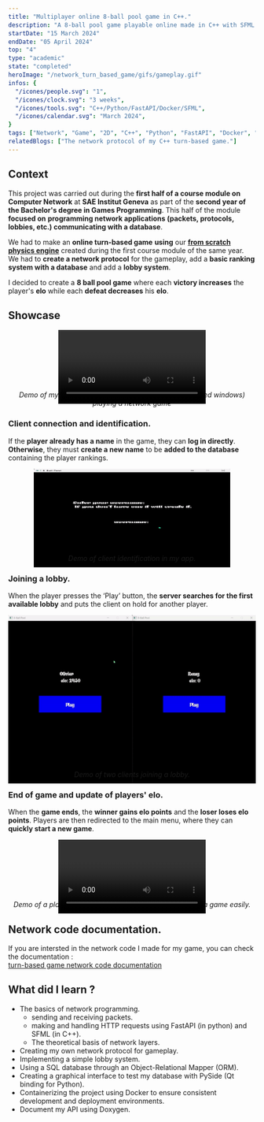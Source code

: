 ```yaml
---
title: "Multiplayer online 8-ball pool game in C++."
description: "A 8-ball pool game playable online made in C++ with SFML."
startDate: "15 March 2024"
endDate: "05 April 2024"
top: "4"
type: "academic"
state: "completed"
heroImage: "/network_turn_based_game/gifs/gameplay.gif"
infos: {
  "/icones/people.svg": "1",
  "/icones/clock.svg": "3 weeks",
  "/icones/tools.svg": "C++/Python/FastAPI/Docker/SFML",
  "/icones/calendar.svg": "March 2024",
}
tags: ["Network", "Game", "2D", "C++", "Python", "FastAPI", "Docker", "SFML", "SAE"]
relatedBlogs: ["The network protocol of my C++ turn-based game."]
---
```


## Context
This project was carried out during the **first half of a course module on Computer Network** at **SAE Institut Geneva** as part of the **second year of the Bachelor's degree in Games Programming**. This half of the module **focused on** **programming network applications (packets, protocols, lobbies, etc.) communicating with a database**.

We had to make an **online turn-based game** **using** our [**from scratch physics engine**](/project/2d-physics-engine) created during the first course module of the same year. We had to **create a network protocol** for the gameplay, add a **basic ranking system with a database** and add a **lobby system**.

I decided to create a **8 ball pool game** where each **victory increases** the player's **elo** while each **defeat decreases** his **elo**.

## Showcase
<div style="text-align:center">
  <video controls>
    <source src="/network_turn_based_game/videos/demo.mp4" type="video/mp4">
    Your browser does not support the video tag.
  </video>
  <p style="margin-top: -30px"><em>Demo of my 8-ball pool. It shows two players (blue and red windows) playing a network game</em></p>
</div>

### Client connection and identification.
If the **player already has a name** in the game, they can **log in directly**. **Otherwise**, they must **create a new name** to be **added to the database** containing the player rankings.
<div style="text-align:center">
  <img src="/network_turn_based_game/gifs/client_identification.gif" width="400" height="200" alt="Demo of client identification in my app." />
  <p style="margin-top: -30px"><em>Demo of client identification in my app.</em></p>
</div>

### Joining a lobby.
When the player presses the ‘Play’ button, the **server searches for the first available lobby** and puts the client on hold for another player.
<div style="text-align:center">
  <img src="/network_turn_based_game/gifs/lobby.gif" alt="Demo of two clients joining a lobby." />
  <p style="margin-top: -30px"><em>Demo of two clients joining a lobby.</em></p>
</div>

### End of game and update of players' elo.
When the **game ends**, the **winner gains elo points** and the **loser loses elo points**. Players are then redirected to the main menu, where they can **quickly start a new game**.
<div style="text-align:center">
  <video controls>
    <source src="/network_turn_based_game/videos/end_game.mp4" type="video/mp4">
    Your browser does not support the video tag.
  </video>
  <p style="margin-top: -30px"><em>Demo of a player winning the game + the ability to restart a game easily.</em></p>
</div>

## Network code documentation.
If you are intersted in the network code I made for my game, you can check the documentation : <br>
[turn-based game network code documentation](/network_api_doc/html/index.html)

## What did I learn ?
- The basics of network programming.
  - sending and receiving packets.
  - making and handling HTTP requests using FastAPI (in python) and SFML (in C++).
  - The theoretical basis of network layers.
- Creating my own network protocol for gameplay.
- Implementing a simple lobby system.
- Using a SQL database through an Object-Relational Mapper (ORM).
- Creating a graphical interface to test my database with PySide (Qt binding for Python).
- Containerizing the project using Docker to ensure consistent development and deployment environments.
- Document my API using Doxygen.